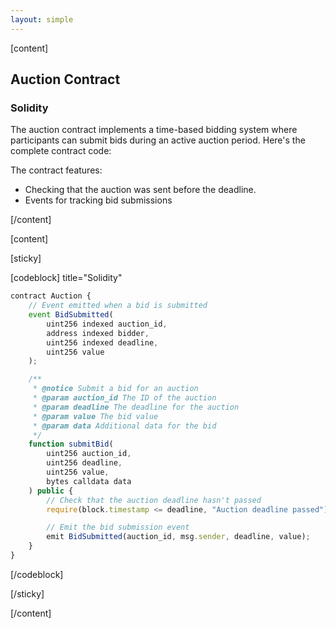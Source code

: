 ```yaml
---
layout: simple
---
```


<script>
    import {Code} from '$lib'
</script>

[content]

## Auction Contract

### Solidity

The auction contract implements a time-based bidding system where participants can submit bids during an active auction period. Here's the complete contract code:

The contract features:

- Checking that the auction was sent before the deadline.
- Events for tracking bid submissions

[/content]

[content]

[sticky]

[codeblock] title="Solidity"

```javascript
contract Auction {
    // Event emitted when a bid is submitted
    event BidSubmitted(
        uint256 indexed auction_id,
        address indexed bidder,
        uint256 indexed deadline,
        uint256 value
    );

    /**
     * @notice Submit a bid for an auction
     * @param auction_id The ID of the auction
     * @param deadline The deadline for the auction
     * @param value The bid value
     * @param data Additional data for the bid
     */
    function submitBid(
        uint256 auction_id,
        uint256 deadline,
        uint256 value,
        bytes calldata data
    ) public {
        // Check that the auction deadline hasn't passed
        require(block.timestamp <= deadline, "Auction deadline passed");

        // Emit the bid submission event
        emit BidSubmitted(auction_id, msg.sender, deadline, value);
    }
}
```

[/codeblock]

[/sticky]

[/content]
